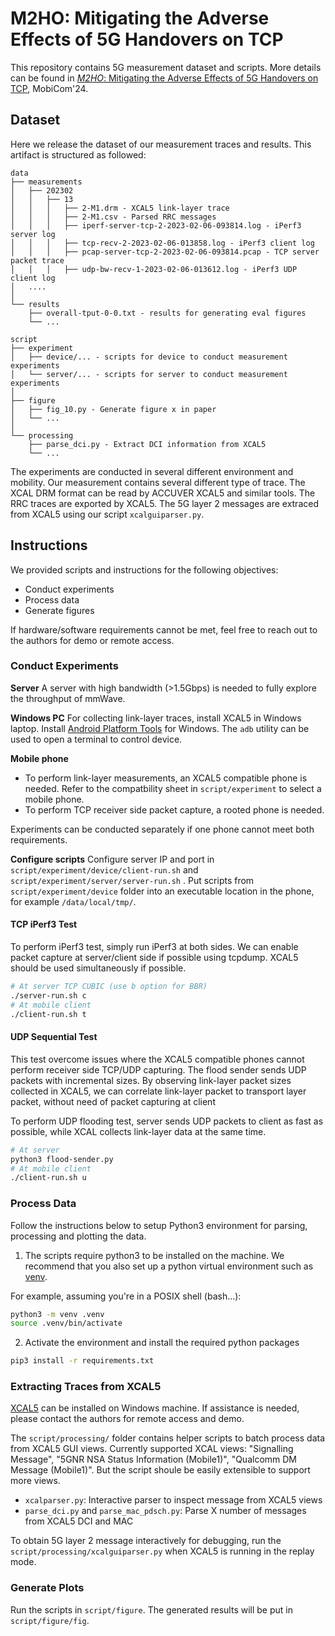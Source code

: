 # M2HO: Mitigating the Adverse Effects of 5G Handovers on TCP

This repository contains 5G measurement dataset and scripts. More details can be found in [_M2HO_: Mitigating the Adverse Effects of 5G Handovers on TCP](https://www.sigmobile.org/mobicom/2024/), MobiCom'24.

## Dataset

Here we release the dataset of our measurement traces and results.
This artifact is structured as followed:

```
data
├── measurements
│   ├── 202302
│   │   ├── 13
│   │   │   ├── 2-M1.drm - XCAL5 link-layer trace
│   │   │   ├── 2-M1.csv - Parsed RRC messages
│   │   │   ├── iperf-server-tcp-2-2023-02-06-093814.log - iPerf3 server log
│   │   │   ├── tcp-recv-2-2023-02-06-013858.log - iPerf3 client log
│   │   │   ├── pcap-server-tcp-2-2023-02-06-093814.pcap - TCP server packet trace
│   │   │   ├── udp-bw-recv-1-2023-02-06-013612.log - iPerf3 UDP client log
│   ....
│
└── results
    ├── overall-tput-0-0.txt - results for generating eval figures
    └── ...

script
├── experiment
│   ├── device/... - scripts for device to conduct measurement experiments
│   └── server/... - scripts for server to conduct measurement experiments
│
├── figure
│   ├── fig_10.py - Generate figure x in paper
│   └── ...
│
└── processing
    ├── parse_dci.py - Extract DCI information from XCAL5
    └── ...
```

The experiments are conducted in several different environment and mobility. Our measurement contains several different type of trace.
The XCAL DRM format can be read by ACCUVER XCAL5 and similar tools.
The RRC traces are exported by XCAL5.
The 5G layer 2 messages are extraced from XCAL5 using our script `xcalguiparser.py`.

## Instructions

We provided scripts and instructions for the following objectives:

- Conduct experiments
- Process data
- Generate figures

If hardware/software requirements cannot be met, feel free to reach out to the authors for demo or remote access.

### Conduct Experiments

**Server**
A server with high bandwidth (>1.5Gbps) is needed to fully explore the throughput of mmWave.

**Windows PC**
For collecting link-layer traces, install XCAL5 in Windows laptop.
Install [Android Platform Tools](https://developer.android.com/tools/releases/platform-tools) for Windows.
The `adb` utility can be used to open a terminal to control device.

**Mobile phone**

- To perform link-layer measurements, an XCAL5 compatible phone is needed. Refer to the compatbility sheet in `script/experiment` to select a mobile phone.
- To perform TCP receiver side packet capture, a rooted phone is needed.

Experiments can be conducted separately if one phone cannot meet both requirements.

**Configure scripts**
Configure server IP and port in `script/experiment/device/client-run.sh` and `script/experiment/server/server-run.sh` .
Put scripts from `script/experiment/device` folder into an executable location in the phone, for example `/data/local/tmp/`.

#### TCP iPerf3 Test

To perform iPerf3 test, simply run iPerf3 at both sides. We can enable packet capture at server/client side if possible using tcpdump. XCAL5 should be used simultaneously if possible.

```bash
# At server TCP CUBIC (use b option for BBR)
./server-run.sh c
# At mobile client
./client-run.sh t
```

#### UDP Sequential Test

This test overcome issues where the XCAL5 compatible phones cannot perform receiver side TCP/UDP capturing. The flood sender sends UDP packets with incremental sizes. By observing link-layer packet sizes collected in XCAL5, we can correlate link-layer packet to transport layer packet, without need of packet capturing at client

To perform UDP flooding test, server sends UDP packets to client as fast as possible, while XCAL collects link-layer data at the same time.

```bash
# At server
python3 flood-sender.py
# At mobile client
./client-run.sh u
```

### Process Data

Follow the instructions below to setup Python3 environment for parsing, processing and plotting the data.

1. The scripts require python3 to be installed on the machine. We recommend that you also set up a python virtual environment such as [venv](https://docs.python.org/3/library/venv.html).

For example, assuming you're in a POSIX shell (bash...):

```bash
python3 -m venv .venv
source .venv/bin/activate
```

2. Activate the environment and install the required python packages

```bash
pip3 install -r requirements.txt
```

### Extracting Traces from XCAL5

[XCAL5](https://www.accuver.com/products/network-optimization/XCAL) can be installed on Windows machine. If assistance is needed, please contact the authors for remote access and demo.

The `script/processing/` folder contains helper scripts to batch process data from XCAL5 GUI views. Currently supported XCAL views: "Signalling Message", "5GNR NSA Status Information (Mobile1)", "Qualcomm DM Message (Mobile1)". But the script shoule be easily extensible to support more views.

- `xcalparser.py`: Interactive parser to inspect message from XCAL5 views
- `parse_dci.py` and `parse_mac_pdsch.py`: Parse X number of messages from XCAL5 DCI and MAC

To obtain 5G layer 2 message interactively for debugging, run the `script/processing/xcalguiparser.py` when XCAL5 is running in the replay mode.

### Generate Plots

Run the scripts in `script/figure`.
The generated results will be put in `script/figure/fig`.
